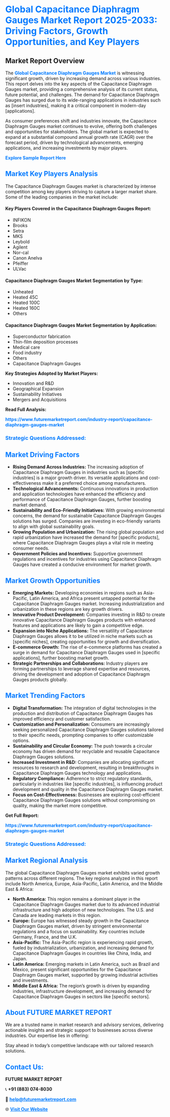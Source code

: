 <h1 style="color: #007BFF;">Global Capacitance Diaphragm Gauges Market Report 2025-2033: Driving Factors, Growth Opportunities, and Key Players</h1>

<section id="overview">
<h2>Market Report Overview</h2>
<p>The <a href="https://www.futuremarketreport.com/industry-report/capacitance-diaphragm-gauges-market" style="color: #007BFF; text-decoration: none;"><strong>Global Capacitance Diaphragm Gauges Market</strong></a> is witnessing significant growth, driven by increasing demand across various industries. This report delves into the key aspects of the Capacitance Diaphragm Gauges market, providing a comprehensive analysis of its current status, future potential, and challenges. The demand for Capacitance Diaphragm Gauges has surged due to its wide-ranging applications in industries such as [insert industries], making it a critical component in modern-day [applications].</p>
<p>As consumer preferences shift and industries innovate, the Capacitance Diaphragm Gauges market continues to evolve, offering both challenges and opportunities for stakeholders. The global market is expected to expand at a substantial compound annual growth rate (CAGR) over the forecast period, driven by technological advancements, emerging applications, and increasing investments by major players.</p>
</section>

<section id="overview">
<p><a href="https://www.futuremarketreport.com/request-sample/reportId=111324" style="color: #007BFF; text-decoration: none;"><strong>Explore Sample Report Here</strong></a></p>
</section>

<section id="key-players">
<h2 style="color: #007BFF;">Market Key Players Analysis</h2>
<p>The Capacitance Diaphragm Gauges market is characterized by intense competition among key players striving to capture a larger market share. Some of the leading companies in the market include:</p>
<h4>Key Players Covered in the Capacitance Diaphragm Gauges Report:</h4>
<ul><li>INFIKON</li><li>Brooks</li><li>Setra</li><li>MKS</li><li>Leybold</li><li>Agilent</li><li>Nor-cal</li><li>Canon Anelva</li><li>Pfeiffer</li><li>ULVac</li></ul>
<h4>Capacitance Diaphragm Gauges Market Segmentation by Type:</h4>
<ul><li>Unheated</li><li>Heated 45C</li><li>Heated 100C</li><li>Heated 160C</li><li>Others</li></ul>

<h4>Capacitance Diaphragm Gauges Market Segmentation by Application:</h4>
<ul><li>Superconductor fabrication</li><li>Thin-film deposition processes</li><li>Medical care</li><li>Food industry</li><li>Others</li><li>Capacitance Diaphragm Gauges</li></ul>
<p><strong>Key Strategies Adopted by Market Players:</strong></p>
<ul>
<li>Innovation and R&D</li>
<li>Geographical Expansion</li>
<li>Sustainability Initiatives</li>
<li>Mergers and Acquisitions</li>
</ul>
</section>

<section>
<p><strong>Read Full Analysis: </strong></p><a href="https://www.futuremarketreport.com/industry-report/capacitance-diaphragm-gauges-market" style="color: #007BFF; text-decoration: none;"><strong>https://www.futuremarketreport.com/industry-report/capacitance-diaphragm-gauges-market</strong></a>
<h3 style="color: #007BFF;">Strategic Questions Addressed:</h3>
</section>

<section id="driving-factors">
<h2 style="color: #007BFF;">Market Driving Factors</h2>
<ul>
<li><strong>Rising Demand Across Industries:</strong> The increasing adoption of Capacitance Diaphragm Gauges in industries such as [specific industries] is a major growth driver. Its versatile applications and cost-effectiveness make it a preferred choice among manufacturers.</li>
<li><strong>Technological Advancements:</strong> Continuous innovations in production and application technologies have enhanced the efficiency and performance of Capacitance Diaphragm Gauges, further boosting market demand.</li>
<li><strong>Sustainability and Eco-Friendly Initiatives:</strong> With growing environmental concerns, the demand for sustainable Capacitance Diaphragm Gauges solutions has surged. Companies are investing in eco-friendly variants to align with global sustainability goals.</li>
<li><strong>Growing Population and Urbanization:</strong> The rising global population and rapid urbanization have increased the demand for [specific products], where Capacitance Diaphragm Gauges plays a vital role in meeting consumer needs.</li>
<li><strong>Government Policies and Incentives:</strong> Supportive government regulations and incentives for industries using Capacitance Diaphragm Gauges have created a conducive environment for market growth.</li>
</ul>
</section>

<section id="growth-opportunities">
<h2 style="color: #007BFF;">Market Growth Opportunities</h2>
<ul>
<li><strong>Emerging Markets:</strong> Developing economies in regions such as Asia-Pacific, Latin America, and Africa present untapped potential for the Capacitance Diaphragm Gauges market. Increasing industrialization and urbanization in these regions are key growth drivers.</li>
<li><strong>Innovative Product Development:</strong> Companies investing in R&D to create innovative Capacitance Diaphragm Gauges products with enhanced features and applications are likely to gain a competitive edge.</li>
<li><strong>Expansion into Niche Applications:</strong> The versatility of Capacitance Diaphragm Gauges allows it to be utilized in niche markets such as [specific niches], creating opportunities for growth and diversification.</li>
<li><strong>E-commerce Growth:</strong> The rise of e-commerce platforms has created a surge in demand for Capacitance Diaphragm Gauges used in [specific applications], further boosting market growth.</li>
<li><strong>Strategic Partnerships and Collaborations:</strong> Industry players are forming partnerships to leverage shared expertise and resources, driving the development and adoption of Capacitance Diaphragm Gauges products globally.</li>
</ul>
</section>

<section id="trending-factors">
<h2 style="color: #007BFF;">Market Trending Factors</h2>
<ul>
<li><strong>Digital Transformation:</strong> The integration of digital technologies in the production and distribution of Capacitance Diaphragm Gauges has improved efficiency and customer satisfaction.</li>
<li><strong>Customization and Personalization:</strong> Consumers are increasingly seeking personalized Capacitance Diaphragm Gauges solutions tailored to their specific needs, prompting companies to offer customizable options.</li>
<li><strong>Sustainability and Circular Economy:</strong> The push towards a circular economy has driven demand for recyclable and reusable Capacitance Diaphragm Gauges solutions.</li>
<li><strong>Increased Investment in R&D:</strong> Companies are allocating significant resources to research and development, resulting in breakthroughs in Capacitance Diaphragm Gauges technology and applications.</li>
<li><strong>Regulatory Compliance:</strong> Adherence to strict regulatory standards, particularly in industries like [specific industries], is influencing product development and quality in the Capacitance Diaphragm Gauges market.</li>
<li><strong>Focus on Cost-Effectiveness:</strong> Businesses are exploring cost-efficient Capacitance Diaphragm Gauges solutions without compromising on quality, making the market more competitive.</li>
</ul>
</section>

<section>
<p><strong>Get Full Report: </strong></p><a href="https://www.futuremarketreport.com/industry-report/capacitance-diaphragm-gauges-market" style="color: #007BFF; text-decoration: none;"><strong>https://www.futuremarketreport.com/industry-report/capacitance-diaphragm-gauges-market</strong></a>
<h3 style="color: #007BFF;">Strategic Questions Addressed:</h3>
</section>


<section id="regional-analysis">
<h2 style="color: #007BFF;">Market Regional Analysis</h2>
<p>The global Capacitance Diaphragm Gauges market exhibits varied growth patterns across different regions. The key regions analyzed in this report include North America, Europe, Asia-Pacific, Latin America, and the Middle East & Africa:</p>
<ul>
<li><strong>North America:</strong> This region remains a dominant player in the Capacitance Diaphragm Gauges market due to its advanced industrial infrastructure and high adoption of new technologies. The U.S. and Canada are leading markets in this region.</li>
<li><strong>Europe:</strong> Europe has witnessed steady growth in the Capacitance Diaphragm Gauges market, driven by stringent environmental regulations and a focus on sustainability. Key countries include Germany, France, and the U.K.</li>
<li><strong>Asia-Pacific:</strong> The Asia-Pacific region is experiencing rapid growth, fueled by industrialization, urbanization, and increasing demand for Capacitance Diaphragm Gauges in countries like China, India, and Japan.</li>
<li><strong>Latin America:</strong> Emerging markets in Latin America, such as Brazil and Mexico, present significant opportunities for the Capacitance Diaphragm Gauges market, supported by growing industrial activities and investments.</li>
<li><strong>Middle East & Africa:</strong> The region’s growth is driven by expanding industries, infrastructure development, and increasing demand for Capacitance Diaphragm Gauges in sectors like [specific sectors].</li>
</ul>
</section>

<footer>
<h2 style="color: #007BFF;">About FUTURE MARKET REPORT</h2>
<p>We are a trusted name in market research and advisory services, delivering actionable insights and strategic support to businesses across diverse industries. Our expertise lies in offering:</p>

<p>Stay ahead in today’s competitive landscape with our tailored research solutions.</p>

<h2 style="color: #007BFF;">Contact Us:</h2>
<p><strong>FUTURE MARKET REPORT</strong></p>
<p>📞 <strong>+91 (883) 074-8030</strong></p>
<p>📧 <strong><a href="mailto:help@futuremarketreport.com" style="color: #007BFF;">help@futuremarketreport.com</a></strong></p>
<p>🌐 <strong><a href="https://www.futuremarketreport.com/" style="color: #007BFF;">Visit Our Website</a></strong></p>
</footer>